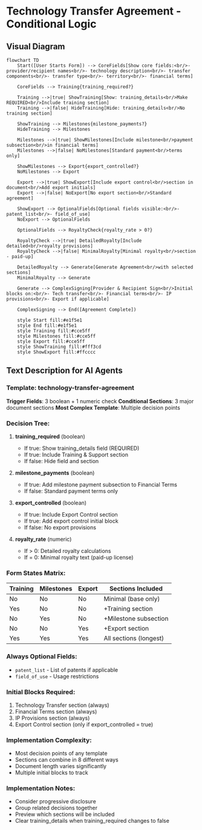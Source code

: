 # Technology Transfer Agreement - Conditional Logic

## Visual Diagram

```mermaid
flowchart TD
    Start([User Starts Form]) --> CoreFields[Show core fields:<br/>- provider/recipient names<br/>- technology description<br/>- transfer components<br/>- transfer type<br/>- territory<br/>- financial terms]
    
    CoreFields --> Training{training_required?}
    
    Training -->|true| ShowTraining[Show: training_details<br/>Make REQUIRED<br/>Include training section]
    Training -->|false| HideTraining[Hide: training_details<br/>No training section]
    
    ShowTraining --> Milestones{milestone_payments?}
    HideTraining --> Milestones
    
    Milestones -->|true| ShowMilestones[Include milestone<br/>payment subsection<br/>in financial terms]
    Milestones -->|false| NoMilestones[Standard payment<br/>terms only]
    
    ShowMilestones --> Export{export_controlled?}
    NoMilestones --> Export
    
    Export -->|true| ShowExport[Include export control<br/>section in document<br/>Add export initials]
    Export -->|false| NoExport[No export section<br/>Standard agreement]
    
    ShowExport --> OptionalFields[Optional fields visible:<br/>- patent_list<br/>- field_of_use]
    NoExport --> OptionalFields
    
    OptionalFields --> RoyaltyCheck{royalty_rate > 0?}
    
    RoyaltyCheck -->|true| DetailedRoyalty[Include detailed<br/>royalty provisions]
    RoyaltyCheck -->|false| MinimalRoyalty[Minimal royalty<br/>section - paid-up]
    
    DetailedRoyalty --> Generate[Generate Agreement<br/>with selected sections]
    MinimalRoyalty --> Generate
    
    Generate --> ComplexSigning[Provider & Recipient Sign<br/>Initial blocks on:<br/>- Tech transfer<br/>- Financial terms<br/>- IP provisions<br/>- Export if applicable]
    
    ComplexSigning --> End([Agreement Complete])
    
    style Start fill:#e1f5e1
    style End fill:#e1f5e1
    style Training fill:#cce5ff
    style Milestones fill:#cce5ff
    style Export fill:#cce5ff
    style ShowTraining fill:#fff3cd
    style ShowExport fill:#ffcccc
```

## Text Description for AI Agents

### Template: technology-transfer-agreement
**Trigger Fields**: 3 boolean + 1 numeric check
**Conditional Sections**: 3 major document sections
**Most Complex Template**: Multiple decision points

### Decision Tree:
1. **training_required** (boolean)
   - If true: Show training_details field (REQUIRED)
   - If true: Include Training & Support section
   - If false: Hide field and section

2. **milestone_payments** (boolean)
   - If true: Add milestone payment subsection to Financial Terms
   - If false: Standard payment terms only

3. **export_controlled** (boolean)
   - If true: Include Export Control section
   - If true: Add export control initial block
   - If false: No export provisions

4. **royalty_rate** (numeric)
   - If > 0: Detailed royalty calculations
   - If = 0: Minimal royalty text (paid-up license)

### Form States Matrix:
| Training | Milestones | Export | Sections Included |
|----------|------------|--------|-------------------|
| No | No | No | Minimal (base only) |
| Yes | No | No | +Training section |
| No | Yes | No | +Milestone subsection |
| No | No | Yes | +Export section |
| Yes | Yes | Yes | All sections (longest) |

### Always Optional Fields:
- `patent_list` - List of patents if applicable
- `field_of_use` - Usage restrictions

### Initial Blocks Required:
1. Technology Transfer section (always)
2. Financial Terms section (always)
3. IP Provisions section (always)
4. Export Control section (only if export_controlled = true)

### Implementation Complexity:
- Most decision points of any template
- Sections can combine in 8 different ways
- Document length varies significantly
- Multiple initial blocks to track

### Implementation Notes:
- Consider progressive disclosure
- Group related decisions together
- Preview which sections will be included
- Clear training_details when training_required changes to false 